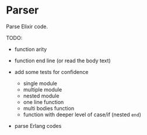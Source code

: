# Parser

Parse Elixir code.

TODO:

- function arity
- function end line (or read the body text)

- add some tests for confidence
  - single module
  - multiple module
  - nested module
  - one line function
  - multi bodies function
  - function with deeper level of case/if (nested `end`)

- parse Erlang codes

